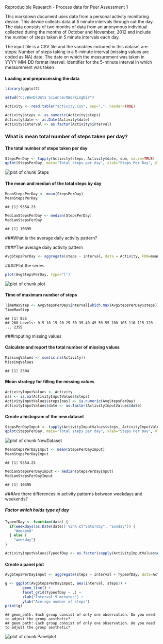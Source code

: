 Reproducible Research - Process data for Peer Assessment 1



This markdown document uses data from a personal activity monitoring device. This device collects data at 5 minute intervals through out the day. The data consists of two months of data from an anonymous individual collected during the months of October and November, 2012 and include the number of steps taken in 5 minute intervals each day.

The input file is a CSV file and the variables included in this dataset are:
steps: Number of steps taking in a 5-minute interval (missing values are             
      coded as NA)
date: The date on which the measurement was taken in YYYY-MM-DD format
interval: Identifier for the 5-minute interval in which measurement was taken


#### Loading and preprocessing the data

```r
library(ggplot2)

setwd("C:/BenD/Data Science/RWorkingDir")

Activity <- read.table("activity.csv", sep=",", header=TRUE)

Activity$steps <- as.numeric(Activity$steps)
Activity$date <- as.Date(Activity$date)
Activity$interval <- as.factor(Activity$interval)
```
### What is mean total number of steps taken per day?

#### The total number of steps taken per day

```r
StepsPerDay <- tapply(Activity$steps, Activity$date, sum, na.rm=TRUE)
qplot(StepsPerDay, main="Total steps per day", xlab="Steps Per Day", ylab="Frequency", binwidt=400)
```

![plot of chunk Steps](figure/Steps-1.png) 

#### The mean and median of the total steps by day

```r
MeanStepsPerDay <- mean(StepsPerDay)
MeanStepsPerDay
```

```
## [1] 9354.23
```

```r
MedianStepsPerDay <- median(StepsPerDay)
MedianStepsPerDay
```

```
## [1] 10395
```

###What is the average daily activity pattern?

####The average daily activity pattern

```r
AvgStepsPerDay <- aggregate(steps ~ interval, data = Activity, FUN=mean, na.rm=TRUE)
```
####Plot the series



```r
plot(AvgStepsPerDay, type="l")
```

![plot of chunk plot](figure/plot-1.png) 

#### Time of maximum number of steps

```r
TimeMaxStep <- AvgStepsPerDay$interval[which.max(AvgStepsPerDay$steps)]
TimeMaxStep
```

```
## [1] 835
## 288 Levels: 0 5 10 15 20 25 30 35 40 45 50 55 100 105 110 115 120 ... 2355
```


###Imputing missing values

#### Calculate and report the total number of missing values


```r
MissingValues <- sum(is.na(Activity))
MissingValues
```

```
## [1] 2304
```

#### Mean strategy for filling the missing values


```r
ActivityImputValues <- Activity
nas <- is.na(ActivityImputValues$steps)
ActivityImputValues$steps[nas] <- is.numeric(AvgStepsPerDay)
ActivityImputValues$date <- as.factor(ActivityImputValues$date)
```
#### Create a histogram of the new dataset

```r
StepsPerDayImput <- tapply(ActivityImputValues$steps, ActivityImputValues$date, sum)
qplot(StepsPerDay, main="Total steps per day", xlab="Steps Per Day", ylab="Frequency", binwidth=400)
```

![plot of chunk NewDataset](figure/NewDataset-1.png) 

```r
MeanStepsPerDayImput <- mean(StepsPerDayImput)
MeanStepsPerDayImput
```

```
## [1] 9354.23
```

```r
MedianStepsPerDayImput <- median(StepsPerDayImput)
MedianStepsPerDayImput
```

```
## [1] 10395
```


###Are there differences in activity patterns between weekdays and weekends?

##### Factor which holds type of day


```r
TypeofDay <- function(date) {
  if(weekdays(as.Date(date)) %in% c("Saturday", "Sunday")) {
    "Weekend"
  } else { 
    "weekday"}
}

ActivityImputValues$TypeofDay <- as.factor(sapply(ActivityImputValues$date, TypeofDay))
```

#### Create a panel plot


```r
AvgStepsPerDayImput <- aggregate(steps ~ interval + TypeofDay, data=ActivityImputValues, FUN=mean)

g <- ggplot(AvgStepsPerDayImput, aes(interval, steps)) +
        geom_line() +
        facet_grid(TypeofDay ~ .) +
        xlab("Interval 5 minutes") +
        ylab("Average number of steps")
print(g)
```

```
## geom_path: Each group consist of only one observation. Do you need to adjust the group aesthetic?
## geom_path: Each group consist of only one observation. Do you need to adjust the group aesthetic?
```

![plot of chunk Panelplot](figure/Panelplot-1.png) 
